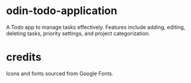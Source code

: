 # odin-todo-application

A Todo app to manage tasks effectively.
Features include adding, editing, deleting tasks, priority settings, and project categorization.

# credits
Icons and fonts sourced from Google Fonts.